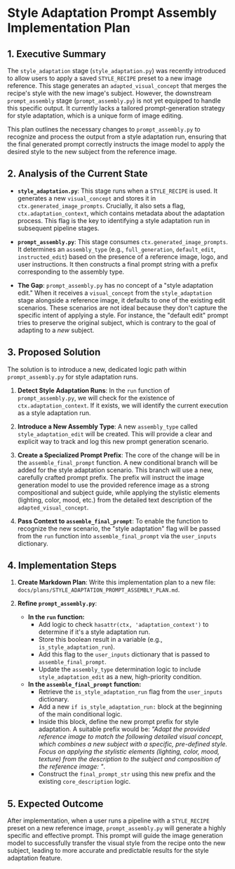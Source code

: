 # Style Adaptation Prompt Assembly Implementation Plan

## 1. Executive Summary

The `style_adaptation` stage (`style_adaptation.py`) was recently introduced to allow users to apply a saved `STYLE_RECIPE` preset to a new image reference. This stage generates an `adapted_visual_concept` that merges the recipe's style with the new image's subject. However, the downstream `prompt_assembly` stage (`prompt_assembly.py`) is not yet equipped to handle this specific output. It currently lacks a tailored prompt-generation strategy for style adaptation, which is a unique form of image editing.

This plan outlines the necessary changes to `prompt_assembly.py` to recognize and process the output from a style adaptation run, ensuring that the final generated prompt correctly instructs the image model to apply the desired style to the new subject from the reference image.

## 2. Analysis of the Current State

*   **`style_adaptation.py`**: This stage runs when a `STYLE_RECIPE` is used. It generates a new `visual_concept` and stores it in `ctx.generated_image_prompts`. Crucially, it also sets a flag, `ctx.adaptation_context`, which contains metadata about the adaptation process. This flag is the key to identifying a style adaptation run in subsequent pipeline stages.

*   **`prompt_assembly.py`**: This stage consumes `ctx.generated_image_prompts`. It determines an `assembly_type` (e.g., `full_generation`, `default_edit`, `instructed_edit`) based on the presence of a reference image, logo, and user instructions. It then constructs a final prompt string with a prefix corresponding to the assembly type.

*   **The Gap**: `prompt_assembly.py` has no concept of a "style adaptation edit." When it receives a `visual_concept` from the `style_adaptation` stage alongside a reference image, it defaults to one of the existing edit scenarios. These scenarios are not ideal because they don't capture the specific intent of applying a style. For instance, the "default edit" prompt tries to preserve the original subject, which is contrary to the goal of adapting to a *new* subject.

## 3. Proposed Solution

The solution is to introduce a new, dedicated logic path within `prompt_assembly.py` for style adaptation runs.

1.  **Detect Style Adaptation Runs**: In the `run` function of `prompt_assembly.py`, we will check for the existence of `ctx.adaptation_context`. If it exists, we will identify the current execution as a style adaptation run.

2.  **Introduce a New Assembly Type**: A new `assembly_type` called `style_adaptation_edit` will be created. This will provide a clear and explicit way to track and log this new prompt generation scenario.

3.  **Create a Specialized Prompt Prefix**: The core of the change will be in the `assemble_final_prompt` function. A new conditional branch will be added for the style adaptation scenario. This branch will use a new, carefully crafted prompt prefix. The prefix will instruct the image generation model to use the provided reference image as a strong compositional and subject guide, while applying the stylistic elements (lighting, color, mood, etc.) from the detailed text description of the `adapted_visual_concept`.

4.  **Pass Context to `assemble_final_prompt`**: To enable the function to recognize the new scenario, the "style adaptation" flag will be passed from the `run` function into `assemble_final_prompt` via the `user_inputs` dictionary.

## 4. Implementation Steps

1.  **Create Markdown Plan**: Write this implementation plan to a new file: `docs/plans/STYLE_ADAPTATION_PROMPT_ASSEMBLY_PLAN.md`.

2.  **Refine `prompt_assembly.py`**:
    *   **In the `run` function:**
        *   Add logic to check `hasattr(ctx, 'adaptation_context')` to determine if it's a style adaptation run.
        *   Store this boolean result in a variable (e.g., `is_style_adaptation_run`).
        *   Add this flag to the `user_inputs` dictionary that is passed to `assemble_final_prompt`.
        *   Update the `assembly_type` determination logic to include `style_adaptation_edit` as a new, high-priority condition.
    *   **In the `assemble_final_prompt` function:**
        *   Retrieve the `is_style_adaptation_run` flag from the `user_inputs` dictionary.
        *   Add a new `if is_style_adaptation_run:` block at the beginning of the main conditional logic.
        *   Inside this block, define the new prompt prefix for style adaptation. A suitable prefix would be: *"Adapt the provided reference image to match the following detailed visual concept, which combines a new subject with a specific, pre-defined style. Focus on applying the stylistic elements (lighting, color, mood, texture) from the description to the subject and composition of the reference image: "*.
        *   Construct the `final_prompt_str` using this new prefix and the existing `core_description` logic.

## 5. Expected Outcome

After implementation, when a user runs a pipeline with a `STYLE_RECIPE` preset on a new reference image, `prompt_assembly.py` will generate a highly specific and effective prompt. This prompt will guide the image generation model to successfully transfer the visual style from the recipe onto the new subject, leading to more accurate and predictable results for the style adaptation feature. 